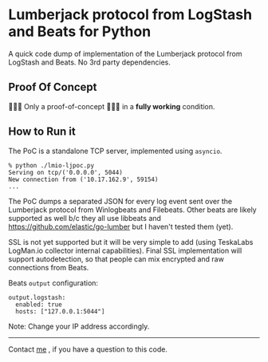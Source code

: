 # Lumberjack protocol from LogStash and Beats for Python

A quick code dump of implementation of the Lumberjack protocol from LogStash and Beats.
No 3rd party dependencies.

## Proof Of Concept 

🚧🚧🚧 Only a proof-of-concept 🚧🚧🚧 in a **fully working** condition.


## How to Run it

The PoC is a standalone TCP server, implemented using `asyncio`.

```
% python ./lmio-ljpoc.py 
Serving on tcp/('0.0.0.0', 5044)
New connection from ('10.17.162.9', 59154)
...
```

The PoC dumps a separated JSON for every log event sent over the Lumberjack protocol from Winlogbeats and Filebeats.
Other beats are likely supported as well b/c they all use libbeats and https://github.com/elastic/go-lumber but I haven't tested them (yet).

SSL is not yet supported but it will be very simple to add (using TeskaLabs LogMan.io collector internal capabilities).
Final SSL implementation will support autodetection, so that people can mix encrypted and raw connections from Beats.

Beats `output` configuration:

```
output.logstash:
  enabled: true
  hosts: ["127.0.0.1:5044"]
```

Note: Change your IP address accordingly.

---

Contact [me](https://github.com/ateska) , if you have a question to this code.

